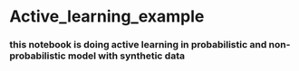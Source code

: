 # Active_learning_example
### this notebook is doing active learning in probabilistic and non-probabilistic model with synthetic data
